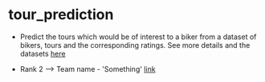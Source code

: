 # tour_prediction

* Predict the tours which would be of interest to a biker from a dataset of bikers, tours and the corresponding ratings. See more details and the datasets [here](https://www.kaggle.com/c/prml-data-contest-nov-2020/overview/description)

* Rank 2 --> Team name - 'Something' [link](https://www.kaggle.com/c/prml-data-contest-nov-2020/leaderboard)
